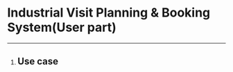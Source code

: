 # Industrial Visit Planning & Booking System(User part)
------------------------------------------------------

1. ## Use case
